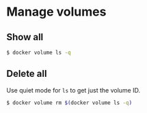 # Manage volumes


## Show all

```sh
$ docker volume ls -q
```


## Delete all

Use quiet mode for `ls` to get just the volume ID.

```sh
$ docker volume rm $(docker volume ls -q)
```
